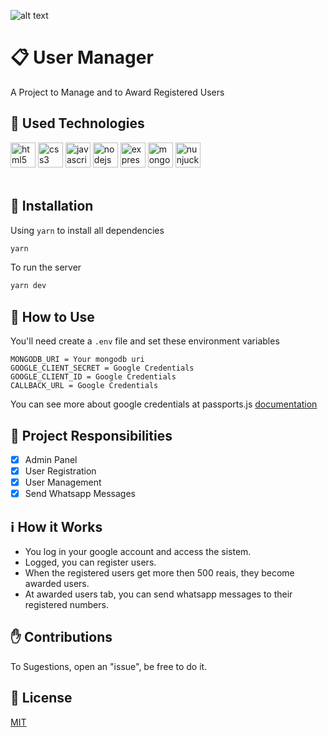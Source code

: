 ![alt text](https://i.imgur.com/oEoWP01.png)
# :clipboard: User Manager
A Project to Manage and to Award Registered Users

## :brain: Used Technologies 
<p align="left">
  <img src="https://devicons.github.io/devicon/devicon.git/icons/html5/html5-original-wordmark.svg" alt="html5" width="40" height="40"/> 
  <img src="https://devicons.github.io/devicon/devicon.git/icons/css3/css3-original-wordmark.svg" alt="css3" width="40" height="40"/>
  <img src="https://devicons.github.io/devicon/devicon.git/icons/javascript/javascript-original.svg" alt="javascript" width="40" height="40"/>
  <img src="https://devicons.github.io/devicon/devicon.git/icons/nodejs/nodejs-original.svg" alt="nodejs" width="40" height="40"/>
  <img src="https://devicons.github.io/devicon/devicon.git/icons/express/express-original.svg" alt="express" width="40" height="40"/>
  <img src="https://devicon.dev/devicon.git/icons/mongodb/mongodb-original.svg" alt="mongo" width="40" height="40"/>
  <img src="https://mozilla.github.io/nunjucks/img/favicon.png" alt="nunjucks" width="40" height="40"/>
  <br>
  <br>
</p>

## :pushpin: Installation
Using ```yarn``` to install all dependencies
```bash
yarn
```

To run the server

```bash
yarn dev
```


## :pencil: How to Use
You'll need create a ```.env``` file and set these environment variables
```
MONGODB_URI = Your mongodb uri
GOOGLE_CLIENT_SECRET = Google Credentials 
GOOGLE_CLIENT_ID = Google Credentials 
CALLBACK_URL = Google Credentials
```
You can see more about google credentials at passports.js <a href="http://www.passportjs.org/packages/passport-google-oauth20/" target="_blank">documentation</a>

## :bookmark: Project Responsibilities

- [x] Admin Panel
- [x] User Registration
- [x] User Management
- [x] Send Whatsapp Messages

## :information_source: How it Works

* You log in your google account and access the sistem.
* Logged, you can register users.
* When the registered users get more then 500 reais, they become awarded users.
* At awarded users tab, you can send whatsapp messages to their registered numbers.

## :raised_hand: Contributions
To Sugestions, open an "issue", be free to do it.

## :scroll: License
[MIT](https://choosealicense.com/licenses/mit/)
